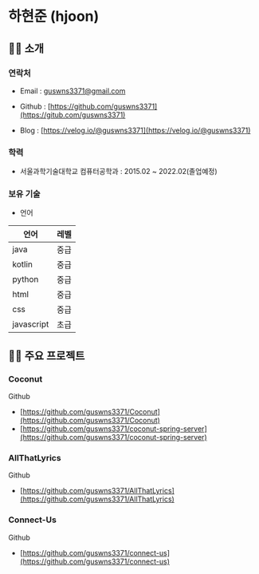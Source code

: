 # 하현준 (hjoon)

## 🙋‍♂️ 소개

### 연락처

- Email : [guswns3371@gmail.com](mailto:guswns3371@gmail.com)

- Github : [https://github.com/guswns3371](https://gitub.com/guswns3371)

- Blog : [https://velog.io/@guswns3371](https://velog.io/@guswns3371)

### 학력

- 서울과학기술대학교 컴퓨터공학과 : 2015.02 ~ 2022.02(졸업예정)

### 보유 기술

- 언어

| 언어       | 레벨 |
| ---------- | ---- |
| java       | 중급 |
| kotlin     | 중급 |
| python     | 중급 |
| html       | 중급 |
| css        | 중급 |
| javascript | 초급 |

## 👨‍💻 주요 프로젝트

### Coconut

Github

- [https://github.com/guswns3371/Coconut](https://github.com/guswns3371/Coconut)
- [https://github.com/guswns3371/coconut-spring-server](https://github.com/guswns3371/coconut-spring-server)

### AllThatLyrics

Github

- [https://github.com/guswns3371/AllThatLyrics](https://github.com/guswns3371/AllThatLyrics)

### Connect-Us

Github

- [https://github.com/guswns3371/connect-us](https://github.com/guswns3371/connect-us)